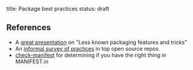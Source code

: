 title: Package best practices
status: draft

## References

* A [great presentation](https://blog.ionelmc.ro/presentations/packaging/#slide:1) on "Less known packaging features and tricks"
* An [informal survey of practices](https://bl.ocks.org/crccheck/3794099) in top open source repos
* [check-manifest](https://github.com/mgedmin/check-manifest) for determining if you have the right thing in MANIFEST.in 
